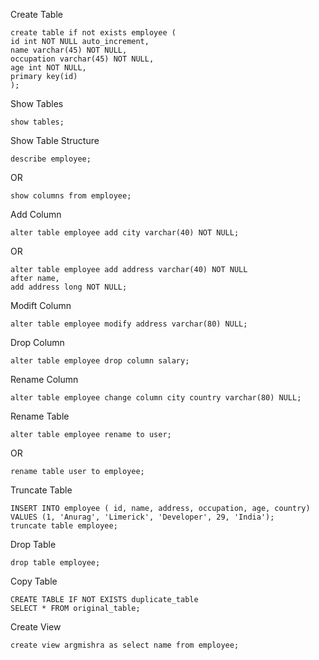 Create Table
```mysql
create table if not exists employee (
id int NOT NULL auto_increment,
name varchar(45) NOT NULL,
occupation varchar(45) NOT NULL,
age int NOT NULL,
primary key(id)
);
```

Show Tables
```mysql
show tables;
```

Show Table Structure
```mysql
describe employee;
```
OR
```mysql
show columns from employee;
```

Add Column
```mysql
alter table employee add city varchar(40) NOT NULL;
```
OR
```mysql
alter table employee add address varchar(40) NOT NULL
after name,
add address long NOT NULL;
```

Modift Column
```mysql
alter table employee modify address varchar(80) NULL;
```

Drop Column
```mysql
alter table employee drop column salary;
```

Rename Column
```mysql
alter table employee change column city country varchar(80) NULL;
```

Rename Table
```mysql
alter table employee rename to user;
```
OR
```mysql
rename table user to employee;
```

Truncate Table
```mysql
INSERT INTO employee ( id, name, address, occupation, age, country)
VALUES (1, 'Anurag', 'Limerick', 'Developer', 29, 'India');
truncate table employee;
```

Drop Table
```mysql
drop table employee;
```

Copy Table
```mysql
CREATE TABLE IF NOT EXISTS duplicate_table   
SELECT * FROM original_table;  
```

Create View
```mysql
create view argmishra as select name from employee;
```
